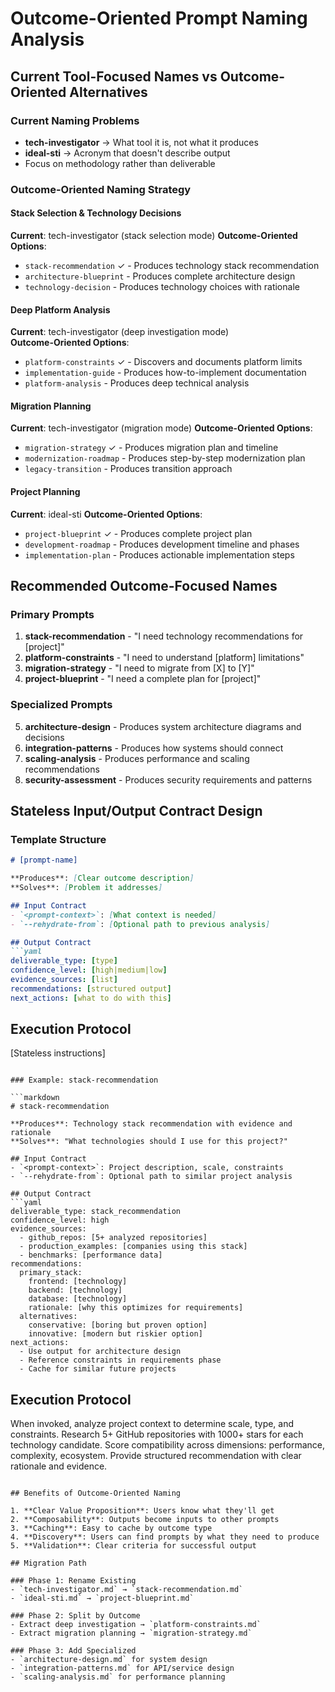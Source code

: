 # Outcome-Oriented Prompt Naming Analysis

## Current Tool-Focused Names vs Outcome-Oriented Alternatives

### Current Naming Problems
- **tech-investigator** → What tool it is, not what it produces
- **ideal-sti** → Acronym that doesn't describe output
- Focus on methodology rather than deliverable

### Outcome-Oriented Naming Strategy

#### Stack Selection & Technology Decisions
**Current**: tech-investigator (stack selection mode)
**Outcome-Oriented Options**:
- `stack-recommendation` ✓ - Produces technology stack recommendation
- `architecture-blueprint` - Produces complete architecture design
- `technology-decision` - Produces technology choices with rationale

#### Deep Platform Analysis
**Current**: tech-investigator (deep investigation mode)  
**Outcome-Oriented Options**:
- `platform-constraints` ✓ - Discovers and documents platform limits
- `implementation-guide` - Produces how-to-implement documentation
- `platform-analysis` - Produces deep technical analysis

#### Migration Planning
**Current**: tech-investigator (migration mode)
**Outcome-Oriented Options**:
- `migration-strategy` ✓ - Produces migration plan and timeline
- `modernization-roadmap` - Produces step-by-step modernization plan
- `legacy-transition` - Produces transition approach

#### Project Planning
**Current**: ideal-sti
**Outcome-Oriented Options**:
- `project-blueprint` ✓ - Produces complete project plan
- `development-roadmap` - Produces development timeline and phases
- `implementation-plan` - Produces actionable implementation steps

## Recommended Outcome-Focused Names

### Primary Prompts
1. **stack-recommendation** - "I need technology recommendations for [project]"
2. **platform-constraints** - "I need to understand [platform] limitations"  
3. **migration-strategy** - "I need to migrate from [X] to [Y]"
4. **project-blueprint** - "I need a complete plan for [project]"

### Specialized Prompts
5. **architecture-design** - Produces system architecture diagrams and decisions
6. **integration-patterns** - Produces how systems should connect
7. **scaling-analysis** - Produces performance and scaling recommendations
8. **security-assessment** - Produces security requirements and patterns

## Stateless Input/Output Contract Design

### Template Structure
```markdown
# [prompt-name]

**Produces**: [Clear outcome description]
**Solves**: [Problem it addresses]

## Input Contract
- `<prompt-context>`: [What context is needed]
- `--rehydrate-from`: [Optional path to previous analysis]

## Output Contract
```yaml
deliverable_type: [type]
confidence_level: [high|medium|low]
evidence_sources: [list]
recommendations: [structured output]
next_actions: [what to do with this]
```

## Execution Protocol
[Stateless instructions]
```

### Example: stack-recommendation

```markdown
# stack-recommendation

**Produces**: Technology stack recommendation with evidence and rationale
**Solves**: "What technologies should I use for this project?"

## Input Contract
- `<prompt-context>`: Project description, scale, constraints
- `--rehydrate-from`: Optional path to similar project analysis

## Output Contract
```yaml
deliverable_type: stack_recommendation
confidence_level: high
evidence_sources:
  - github_repos: [5+ analyzed repositories]
  - production_examples: [companies using this stack]
  - benchmarks: [performance data]
recommendations:
  primary_stack:
    frontend: [technology]
    backend: [technology] 
    database: [technology]
    rationale: [why this optimizes for requirements]
  alternatives:
    conservative: [boring but proven option]
    innovative: [modern but riskier option]
next_actions:
  - Use output for architecture design
  - Reference constraints in requirements phase
  - Cache for similar future projects
```

## Execution Protocol
When invoked, analyze project context to determine scale, type, and constraints.
Research 5+ GitHub repositories with 1000+ stars for each technology candidate.
Score compatibility across dimensions: performance, complexity, ecosystem.
Provide structured recommendation with clear rationale and evidence.
```

## Benefits of Outcome-Oriented Naming

1. **Clear Value Proposition**: Users know what they'll get
2. **Composability**: Outputs become inputs to other prompts
3. **Caching**: Easy to cache by outcome type
4. **Discovery**: Users can find prompts by what they need to produce
5. **Validation**: Clear criteria for successful output

## Migration Path

### Phase 1: Rename Existing
- `tech-investigator.md` → `stack-recommendation.md`
- `ideal-sti.md` → `project-blueprint.md`

### Phase 2: Split by Outcome
- Extract deep investigation → `platform-constraints.md`
- Extract migration planning → `migration-strategy.md`

### Phase 3: Add Specialized
- `architecture-design.md` for system design
- `integration-patterns.md` for API/service design
- `scaling-analysis.md` for performance planning
